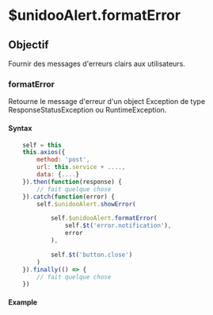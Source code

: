 # $unidooAlert.formatError

## Objectif 

Fournir des messages d'erreurs clairs aux utilisateurs.

### formatError

Retourne le message d'erreur d'un object Exception de type ResponseStatusException ou RuntimeException.

#### Syntax

```javascript
    self = this
    this.axios({
        method: 'post',
        url: this.service + ....,
        data: {....}
    }).then(function(response) {
        // fait quelque chose
    }).catch(function(error) {
        self.$unidooAlert.showError(

            self.$unidooAlert.formatError(
                self.$t('error.notification'), 
                error
            ), 

            self.$t('button.close')
        )
    }).finally(() => {
        // fait quelque chose
    })
```

#### Example

